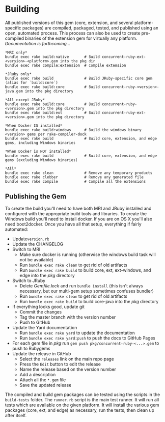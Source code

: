 # Building

All published versions of this gem (core, extension, and several platform-specific packages) are compiled,
packaged, tested, and published using an open, automated process.
This process can also be used to create pre-compiled binaries of the extension gem for virtually
any platform. *Documentation is forthcoming...*

```
*MRI only*
bundle exec rake build:native       # Build concurrent-ruby-ext-<version>-<platform>.gem into the pkg dir
bundle exec rake compile:extension  # Compile extension

*JRuby only*
bundle exec rake build              # Build JRuby-specific core gem (alias for `build:core`)
bundle exec rake build:core         # Build concurrent-ruby-<version>-java.gem into the pkg directory

*All except JRuby*
bundle exec rake build:core         # Build concurrent-ruby-<version>.gem into the pkg directory
bundle exec rake build:ext          # Build concurrent-ruby-ext-<version>.gem into the pkg directory

*When Docker IS installed*
bundle exec rake build:windows      # Build the windows binary <version> gems per rake-compiler-dock
bundle exec rake build              # Build core, extension, and edge gems, including Windows binaries

*When Docker is NOT installed*
bundle exec rake build              # Build core, extension, and edge gems (excluding Windows binaries)

*All*
bundle exec rake clean              # Remove any temporary products
bundle exec rake clobber            # Remove any generated file
bundle exec rake compile            # Compile all the extensions
```

## Publishing the Gem

To create the build you'll need to have both MRI and JRuby installed and configured with the appropriate build tools and libraries. To create the Windows build you'll need to install docker. If you are on OS X you'll also need boot2docker. Once you have all that setup, everything if fairly automated:

* Update`version.rb`
* Update the CHANGELOG
* Switch to MRI
  - Make sure docker is running (otherwise the windows build task will not be available)
  - Run `bundle exec rake clean` to get rid of old artifacts
  - Run `bundle exec rake build` to build core, ext, ext-windows, and edge into the *pkg* directory
* Switch to JRuby
  - Delete *Gemfile.lock* and run `bundle install` (this isn't always necessary, but our multi-gem setup sometimes confuses bundler)
  - Run `bundle exec rake clean` to get rid of old artifacts
  - Run `bundle exec rake build` to build core-java into the *pkg* directory
* If everything looks good, update git
  - Commit the changes
  - Tag the master branch with the version number
  - Push to GitHub
* Update the Yard documentation
  - Run `bundle exec rake yard` to update the documentation
  - Run `bundle exec rake yard:push` to push the docs to GitHub Pages
* For each gem file in *pkg* run `gem push pkg/concurrent-ruby-<...>.gem` to push to Rubygems
* Update the release in GitHub
  - Select the `releases` link on the main repo page
  - Press the `Edit` button to edit the release
  - Name the release based on the version number
  - Add a description
  - Attach all the `*.gem` file
  - Save the updated release

The compiled and build gem packages can be tested using the scripts in the `build-tests` folder. The `runner.rb` script is the main test runner. It will run all tests which are available on the given platform. It will install the various gem packages (core, ext, and edge) as necessary, run the tests, then clean up after itself.
